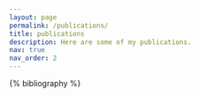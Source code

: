 ```yaml
---
layout: page
permalink: /publications/
title: publications
description: Here are some of my publications.
nav: true
nav_order: 2
---
```


<!-- _pages/publications.md -->
<div class="publications">

{% bibliography %}

</div>
